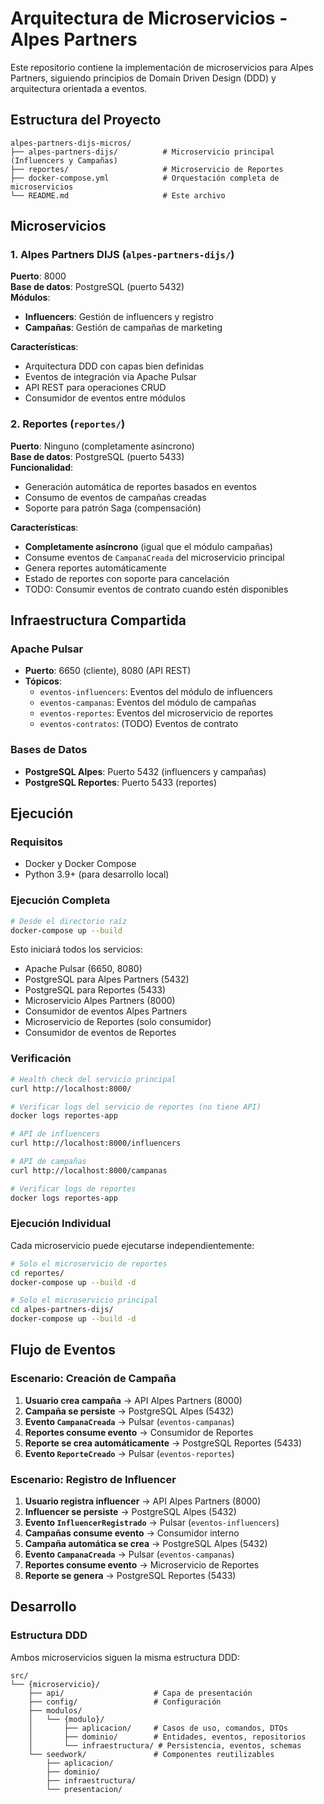# Arquitectura de Microservicios - Alpes Partners

Este repositorio contiene la implementación de microservicios para Alpes Partners, siguiendo principios de Domain Driven Design (DDD) y arquitectura orientada a eventos.

## Estructura del Proyecto

```
alpes-partners-dijs-micros/
├── alpes-partners-dijs/          # Microservicio principal (Influencers y Campañas)
├── reportes/                     # Microservicio de Reportes
├── docker-compose.yml            # Orquestación completa de microservicios
└── README.md                     # Este archivo
```

## Microservicios

### 1. Alpes Partners DIJS (`alpes-partners-dijs/`)

**Puerto**: 8000  
**Base de datos**: PostgreSQL (puerto 5432)  
**Módulos**:
- **Influencers**: Gestión de influencers y registro
- **Campañas**: Gestión de campañas de marketing

**Características**:
- Arquitectura DDD con capas bien definidas
- Eventos de integración via Apache Pulsar
- API REST para operaciones CRUD
- Consumidor de eventos entre módulos

### 2. Reportes (`reportes/`)

**Puerto**: Ninguno (completamente asíncrono)  
**Base de datos**: PostgreSQL (puerto 5433)  
**Funcionalidad**:
- Generación automática de reportes basados en eventos
- Consumo de eventos de campañas creadas
- Soporte para patrón Saga (compensación)

**Características**:
- **Completamente asíncrono** (igual que el módulo campañas)
- Consume eventos de `CampanaCreada` del microservicio principal
- Genera reportes automáticamente
- Estado de reportes con soporte para cancelación
- TODO: Consumir eventos de contrato cuando estén disponibles

## Infraestructura Compartida

### Apache Pulsar
- **Puerto**: 6650 (cliente), 8080 (API REST)
- **Tópicos**:
  - `eventos-influencers`: Eventos del módulo de influencers
  - `eventos-campanas`: Eventos del módulo de campañas
  - `eventos-reportes`: Eventos del microservicio de reportes
  - `eventos-contratos`: (TODO) Eventos de contrato

### Bases de Datos
- **PostgreSQL Alpes**: Puerto 5432 (influencers y campañas)
- **PostgreSQL Reportes**: Puerto 5433 (reportes)

## Ejecución

### Requisitos
- Docker y Docker Compose
- Python 3.9+ (para desarrollo local)

### Ejecución Completa

```bash
# Desde el directorio raíz
docker-compose up --build
```

Esto iniciará todos los servicios:
- Apache Pulsar (6650, 8080)
- PostgreSQL para Alpes Partners (5432)
- PostgreSQL para Reportes (5433)
- Microservicio Alpes Partners (8000)
- Consumidor de eventos Alpes Partners
- Microservicio de Reportes (solo consumidor)
- Consumidor de eventos de Reportes

### Verificación

```bash
# Health check del servicio principal
curl http://localhost:8000/

# Verificar logs del servicio de reportes (no tiene API)
docker logs reportes-app

# API de influencers
curl http://localhost:8000/influencers

# API de campañas
curl http://localhost:8000/campanas

# Verificar logs de reportes 
docker logs reportes-app
```

### Ejecución Individual

Cada microservicio puede ejecutarse independientemente:

```bash
# Solo el microservicio de reportes
cd reportes/
docker-compose up --build -d

# Solo el microservicio principal
cd alpes-partners-dijs/
docker-compose up --build -d
```

## Flujo de Eventos

### Escenario: Creación de Campaña

1. **Usuario crea campaña** → API Alpes Partners (8000)
2. **Campaña se persiste** → PostgreSQL Alpes (5432)
3. **Evento `CampanaCreada`** → Pulsar (`eventos-campanas`)
4. **Reportes consume evento** → Consumidor de Reportes
5. **Reporte se crea automáticamente** → PostgreSQL Reportes (5433)
6. **Evento `ReporteCreado`** → Pulsar (`eventos-reportes`)

### Escenario: Registro de Influencer

1. **Usuario registra influencer** → API Alpes Partners (8000)
2. **Influencer se persiste** → PostgreSQL Alpes (5432)
3. **Evento `InfluencerRegistrado`** → Pulsar (`eventos-influencers`)
4. **Campañas consume evento** → Consumidor interno
5. **Campaña automática se crea** → PostgreSQL Alpes (5432)
6. **Evento `CampanaCreada`** → Pulsar (`eventos-campanas`)
7. **Reportes consume evento** → Microservicio de Reportes
8. **Reporte se genera** → PostgreSQL Reportes (5433)

## Desarrollo

### Estructura DDD

Ambos microservicios siguen la misma estructura DDD:

```
src/
└── {microservicio}/
    ├── api/                    # Capa de presentación
    ├── config/                 # Configuración
    ├── modulos/
    │   └── {modulo}/
    │       ├── aplicacion/     # Casos de uso, comandos, DTOs
    │       ├── dominio/        # Entidades, eventos, repositorios
    │       └── infraestructura/ # Persistencia, eventos, schemas
    └── seedwork/               # Componentes reutilizables
        ├── aplicacion/
        ├── dominio/
        ├── infraestructura/
        └── presentacion/
```

